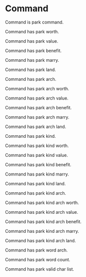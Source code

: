 # Command

Command is park command.

Command has park worth.

Command has park value.

Command has park benefit.

Command has park marry.

Command has park land.

Command has park arch.

Command has park arch worth.

Command has park arch value.

Command has park arch benefit.

Command has park arch marry.

Command has park arch land.

Command has park kind.

Command has park kind worth.

Command has park kind value.

Command has park kind benefit.

Command has park kind marry.

Command has park kind land.

Command has park kind arch.

Command has park kind arch worth.

Command has park kind arch value.

Command has park kind arch benefit.

Command has park kind arch marry.

Command has park kind arch land.

Command has park word arch.

Command has park word count.

Command has park valid char list.